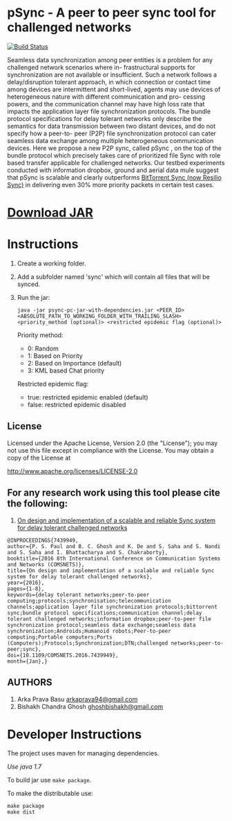 pSync - A peer to peer sync tool for challenged networks
=========================================================

[![Build Status](https://travis-ci.org/ItsForkIT/psync-pc.svg?branch=master)](https://travis-ci.org/ItsForkIT/psync-pc)

Seamless  data  synchronization  among  peer  entities
is  a  problem  for  any  challenged  network  scenarios  where  in-
frastructural  supports  for  synchronization  are  not  available  or
insufficient.  Such  a  network  follows  a  delay/disruption  tolerant
approach,  in  which  connection  or  contact  time  among  devices
are   intermittent   and   short-lived,   agents   may   use   devices   of
heterogeneous  nature  with  different  communication  and  pro-
cessing  powers,  and  the  communication  channel  may  have  high
loss  rate  that  impacts  the  application  layer  file  synchronization
protocols.  The  bundle  protocol  specifications  for  delay  tolerant
networks   only   describe   the   semantics   for   data   transmission
between  two  distant  devices,  and  do  not  specify  how  a  peer-to-
peer (P2P) file synchronization protocol can cater seamless data
exchange among multiple heterogeneous communication devices.
Here we propose a new P2P sync, called
pSync
, on the top
of the bundle protocol which precisely takes care of prioritized file
Sync with role based transfer applicable for challenged networks.
Our  testbed  experiments  conducted  with  information  dropbox,
ground  and  aerial  data  mule  suggest  that
pSync
is  scalable  and
clearly outperforms [BitTorrent Sync (now Resilio Sync)](https://en.wikipedia.org/wiki/Resilio_Sync) in delivering even
30%
more
priority  packets  in  certain  test  cases.


# [Download JAR](https://github.com/ghoshbishakh/psync-pc/raw/master/distributables/psync-pc-jar-with-dependencies.jar)


# Instructions

1. Create a working folder.

2. Add a subfolder named 'sync' which will contain all files that will be synced.

3. Run the jar:
    ```
    java -jar psync-pc-jar-with-dependencies.jar <PEER_ID> <ABSOLUTE_PATH_TO_WORKING_FOLDER_WITH_TRAILING_SLASH> <priority_method (optional)> <restricted epidemic flag (optional)>
    ```
    
    Priority method:
    * 0: Random
    * 1: Based on Priority
    * 2: Based on Importance (default)
    * 3: KML based Chat priority


    Restricted epidemic flag:
    * true: restricted epidemic enabled (default)
    * false: restricted epidemic disabled

## License

Licensed under the Apache License, Version 2.0 (the "License"); you may not use this file except in compliance with the License. You may obtain a copy of the License at

http://www.apache.org/licenses/LICENSE-2.0


## For any research work using this tool please cite the following:

1. [On design and implementation of a scalable and reliable Sync system for delay tolerant challenged networks](http://ieeexplore.ieee.org/abstract/document/7439949/)

```
@INPROCEEDINGS{7439949,
author={P. S. Paul and B. C. Ghosh and K. De and S. Saha and S. Nandi and S. Saha and I. Bhattacharya and S. Chakraborty},
booktitle={2016 8th International Conference on Communication Systems and Networks (COMSNETS)},
title={On design and implementation of a scalable and reliable Sync system for delay tolerant challenged networks},
year={2016},
pages={1-8},
keywords={delay tolerant networks;peer-to-peer computing;protocols;synchronisation;telecommunication channels;application layer file synchronization protocols;bittorrent sync;bundle protocol specifications;communication channel;delay tolerant challenged networks;information dropbox;peer-to-peer file synchronization protocol;seamless data exchange;seamless data synchronization;Androids;Humanoid robots;Peer-to-peer computing;Portable computers;Ports (Computers);Protocols;Synchronization;DTN;challenged networks;peer-to-peer;sync},
doi={10.1109/COMSNETS.2016.7439949},
month={Jan},}
```

## AUTHORS

1. Arka Prava Basu [arkaprava94@gmail.com](mailto:arkaprava94@gmail.com)
2. Bishakh Chandra Ghosh [ghoshbishakh@gmail.com](mailto:ghoshbishakh@gmail.com)


# Developer Instructions

The project uses maven for managing dependencies.

*Use java 1.7*

To build jar use `make package`.

To make the distributable use:
```
make package
make dist
```
